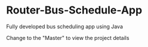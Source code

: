 # Router-Bus-Schedule-App
Fully developed bus scheduling app using Java

Change to the "Master" to view the project details

